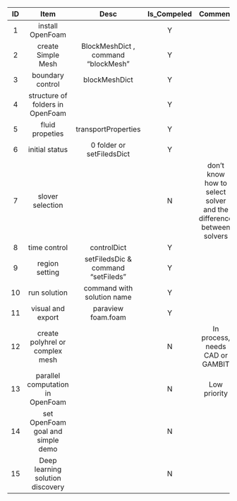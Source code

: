 **ID**|**Item**|**Desc**|**Is\_Compeled**|**Comment**|**update\_time**
:-----:|:-----:|:-----:|:-----:|:-----:|:-----:
1|install OpenFoam| |Y| |@20181220
2|create Simple Mesh|BlockMeshDict , command “blockMesh”|Y| |@20181228
3|boundary control|blockMeshDict|Y| |@20181228
4|structure of folders in OpenFoam| |Y| |@20190102
5|fluid propeties|transportProperties|Y| |@20190102
6|initial status|0 folder or setFiledsDict|Y| |@20190102
7|slover selection| |N|don’t know how to select solver and the difference between solvers| 
8|time control|controlDict|Y| |@20190102
9|region setting|setFiledsDic & command “setFileds”|Y| |@20190102
10|run solution|command with solution name|Y| |@20190102
11|visual and export|paraview foam.foam|Y| |@20190102
12|create polyhrel or complex mesh| |N|In process, needs CAD or GAMBIT| 
13|parallel computation in OpenFoam| |N|Low priority| 
14|set OpenFoam goal and simple demo| |N| | 
15|Deep learning solution discovery| |N| | 
